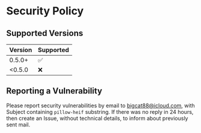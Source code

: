 # Security Policy

## Supported Versions


| Version | Supported          |
|---------|--------------------|
| 0.5.0+  | :white_check_mark: |
| <0.5.0  | :x:                |


## Reporting a Vulnerability

Please report security vulnerabilities by email to bigcat88@icloud.com, with Subject containing `pillow-heif` substring.
If there was no reply in 24 hours, then create an Issue, without technical details, to inform about previously sent mail.
